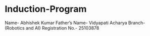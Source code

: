 # Induction-Program
 
Name- Abhishek Kumar 
Father’s Name- Vidyapati Acharya 
Branch- (Robotics and AI)
Registration No.- 25103878
